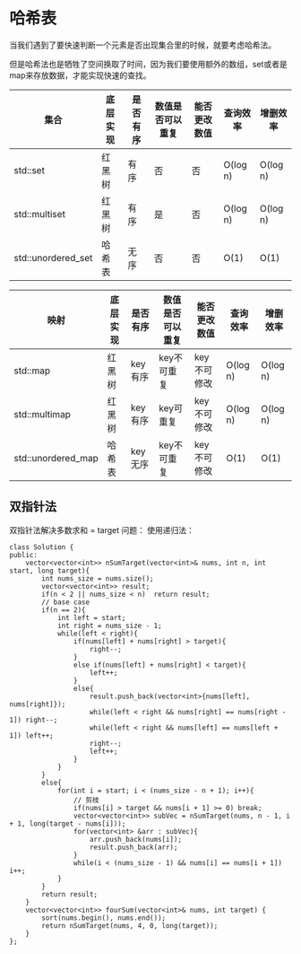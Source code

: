 # 哈希表

当我们遇到了要快速判断一个元素是否出现集合里的时候，就要考虑哈希法。

但是哈希法也是牺牲了空间换取了时间，因为我们要使用额外的数组，set或者是map来存放数据，才能实现快速的查找。

| 集合 | 底层实现 | 是否有序 | 数值是否可以重复 | 能否更改数值 | 查询效率 | 增删效率 |
|---| --- | --- | --- | ---|---|---|
|std::set|红黑树|有序|否|否|O(log n) | O(log n)|
|std::multiset| 红黑树|有序|是|否|O(log n)|O(log n)|
|std::unordered_set|哈希表|无序|否|否|O(1)|O(1)|

| 映射 | 底层实现 | 是否有序 | 数值是否可以重复 | 能否更改数值 | 查询效率 | 增删效率 |
|---| --- | --- | --- | ---|---|---|
|std::map|红黑树|key有序|key不可重复|key不可修改|O(log n) | O(log n)|
|std::multimap| 红黑树|key有序|key可重复|key不可修改|O(log n)|O(log n)|
|std::unordered_map|哈希表|key无序|key不可重复|key不可修改|O(1)|O(1)|

## 双指针法

双指针法解决多数求和 = target 问题：
使用递归法：
```
class Solution {
public:
    vector<vector<int>> nSumTarget(vector<int>& nums, int n, int start, long target){
        int nums_size = nums.size();
        vector<vector<int>> result;
        if(n < 2 || nums_size < n)  return result;
        // base case
        if(n == 2){
            int left = start;
            int right = nums_size - 1;
            while(left < right){
                if(nums[left] + nums[right] > target){
                    right--;
                }
                else if(nums[left] + nums[right] < target){
                    left++;
                }
                else{
                    result.push_back(vector<int>{nums[left], nums[right]});
                    while(left < right && nums[right] == nums[right - 1]) right--;
                    while(left < right && nums[left] == nums[left + 1]) left++;
                    right--;
                    left++;
                }
            }
        }
        else{
            for(int i = start; i < (nums_size - n + 1); i++){
                // 剪枝
                if(nums[i] > target && nums[i + 1] >= 0) break;
                vector<vector<int>> subVec = nSumTarget(nums, n - 1, i + 1, long(target - nums[i]));
                for(vector<int> &arr : subVec){
                    arr.push_back(nums[i]);
                    result.push_back(arr);
                }
                while(i < (nums_size - 1) && nums[i] == nums[i + 1])  i++;
            }
        }
        return result;
    }
    vector<vector<int>> fourSum(vector<int>& nums, int target) {
        sort(nums.begin(), nums.end());
        return nSumTarget(nums, 4, 0, long(target));
    }
};
```
